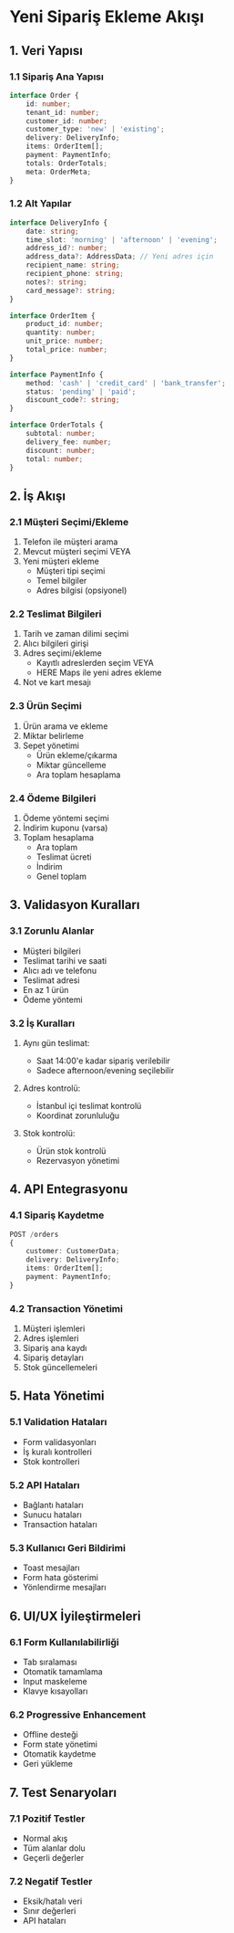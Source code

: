 # Yeni Sipariş Ekleme Akışı

## 1. Veri Yapısı

### 1.1 Sipariş Ana Yapısı
```typescript
interface Order {
    id: number;
    tenant_id: number;
    customer_id: number;
    customer_type: 'new' | 'existing';
    delivery: DeliveryInfo;
    items: OrderItem[];
    payment: PaymentInfo;
    totals: OrderTotals;
    meta: OrderMeta;
}
```

### 1.2 Alt Yapılar
```typescript
interface DeliveryInfo {
    date: string;
    time_slot: 'morning' | 'afternoon' | 'evening';
    address_id?: number;
    address_data?: AddressData; // Yeni adres için
    recipient_name: string;
    recipient_phone: string;
    notes?: string;
    card_message?: string;
}

interface OrderItem {
    product_id: number;
    quantity: number;
    unit_price: number;
    total_price: number;
}

interface PaymentInfo {
    method: 'cash' | 'credit_card' | 'bank_transfer';
    status: 'pending' | 'paid';
    discount_code?: string;
}

interface OrderTotals {
    subtotal: number;
    delivery_fee: number;
    discount: number;
    total: number;
}
```

## 2. İş Akışı

### 2.1 Müşteri Seçimi/Ekleme
1. Telefon ile müşteri arama
2. Mevcut müşteri seçimi VEYA
3. Yeni müşteri ekleme
   - Müşteri tipi seçimi
   - Temel bilgiler
   - Adres bilgisi (opsiyonel)

### 2.2 Teslimat Bilgileri
1. Tarih ve zaman dilimi seçimi
2. Alıcı bilgileri girişi
3. Adres seçimi/ekleme
   - Kayıtlı adreslerden seçim VEYA
   - HERE Maps ile yeni adres ekleme
4. Not ve kart mesajı

### 2.3 Ürün Seçimi
1. Ürün arama ve ekleme
2. Miktar belirleme
3. Sepet yönetimi
   - Ürün ekleme/çıkarma
   - Miktar güncelleme
   - Ara toplam hesaplama

### 2.4 Ödeme Bilgileri
1. Ödeme yöntemi seçimi
2. İndirim kuponu (varsa)
3. Toplam hesaplama
   - Ara toplam
   - Teslimat ücreti
   - İndirim
   - Genel toplam

## 3. Validasyon Kuralları

### 3.1 Zorunlu Alanlar
- Müşteri bilgileri
- Teslimat tarihi ve saati
- Alıcı adı ve telefonu
- Teslimat adresi
- En az 1 ürün
- Ödeme yöntemi

### 3.2 İş Kuralları
1. Aynı gün teslimat:
   - Saat 14:00'e kadar sipariş verilebilir
   - Sadece afternoon/evening seçilebilir

2. Adres kontrolü:
   - İstanbul içi teslimat kontrolü
   - Koordinat zorunluluğu

3. Stok kontrolü:
   - Ürün stok kontrolü
   - Rezervasyon yönetimi

## 4. API Entegrasyonu

### 4.1 Sipariş Kaydetme
```typescript
POST /orders
{
    customer: CustomerData;
    delivery: DeliveryInfo;
    items: OrderItem[];
    payment: PaymentInfo;
}
```

### 4.2 Transaction Yönetimi
1. Müşteri işlemleri
2. Adres işlemleri
3. Sipariş ana kaydı
4. Sipariş detayları
5. Stok güncellemeleri

## 5. Hata Yönetimi

### 5.1 Validation Hataları
- Form validasyonları
- İş kuralı kontrolleri
- Stok kontrolleri

### 5.2 API Hataları
- Bağlantı hataları
- Sunucu hataları
- Transaction hataları

### 5.3 Kullanıcı Geri Bildirimi
- Toast mesajları
- Form hata gösterimi
- Yönlendirme mesajları

## 6. UI/UX İyileştirmeleri

### 6.1 Form Kullanılabilirliği
- Tab sıralaması
- Otomatik tamamlama
- Input maskeleme
- Klavye kısayolları

### 6.2 Progressive Enhancement
- Offline desteği
- Form state yönetimi
- Otomatik kaydetme
- Geri yükleme

## 7. Test Senaryoları

### 7.1 Pozitif Testler
- Normal akış
- Tüm alanlar dolu
- Geçerli değerler

### 7.2 Negatif Testler
- Eksik/hatalı veri
- Sınır değerleri
- API hataları
